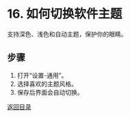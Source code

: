 # 16. 如何切换软件主题

支持深色、浅色和自动主题，保护你的眼睛。

## 步骤
1. 打开“设置-通用”。
2. 选择喜欢的主题风格。
3. 保存后界面会自动切换。

[返回目录](00-目录.md)
